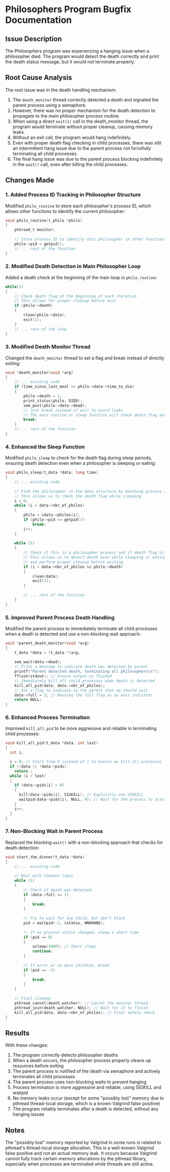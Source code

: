 # Philosophers Program Bugfix Documentation

## Issue Description

The Philosophers program was experiencing a hanging issue when a philosopher died. The program would detect the death correctly and print the death status message, but it would not terminate properly.

## Root Cause Analysis

The root issue was in the death handling mechanism:

1. The `death_monitor` thread correctly detected a death and signaled the parent process using a semaphore.
2. However, there was no proper mechanism for the death detection to propagate to the main philosopher process routine.
3. When using a direct `exit(1)` call in the death_monitor thread, the program would terminate without proper cleanup, causing memory leaks.
4. Without an exit call, the program would hang indefinitely.
5. Even with proper death flag checking in child processes, there was still an intermittent hang issue due to the parent process not forcefully terminating all child processes.
6. The final hang issue was due to the parent process blocking indefinitely in the `wait()` call, even after killing the child processes.

## Changes Made

### 1. Added Process ID Tracking in Philosopher Structure

Modified `philo_routine` to store each philosopher's process ID, which allows other functions to identify the current philosopher:

```c
void philo_routine(t_philo *philo)
{
    pthread_t monitor;
    
    // Store process ID to identify this philosopher in other functions
    philo->pid = getpid();
    // ... rest of the function
}
```

### 2. Modified Death Detection in Main Philosopher Loop

Added a death check at the beginning of the main loop in `philo_routine`:

```c
while(1)
{
    // Check death flag at the beginning of each iteration
    // This allows for proper cleanup before exit
    if (philo->death)
    {
        clean(philo->data);
        exit(1);
    }
    // ... rest of the loop
}
```

### 3. Modified Death Monitor Thread

Changed the `death_monitor` thread to set a flag and break instead of directly exiting:

```c
void *death_monitor(void *arg)
{
    // ... existing code
    if (time_since_last_meal >= philo->data->time_to_die)
    {
        philo->death = 1;
        print_status(philo, DIED);
        sem_post(philo->data->dead);
        // Just break instead of exit to avoid leaks
        // The main routine or sleep function will check death flag and exit properly
        break;
    }
    // ... rest of the function
}
```

### 4. Enhanced the Sleep Function

Modified `philo_sleep` to check for the death flag during sleep periods, ensuring death detection even when a philosopher is sleeping or eating:

```c
void philo_sleep(t_data *data, long time)
{
    // ... existing code
    
    // Find the philosopher in the data structure by matching process ID
    // This allows us to check the death flag while sleeping
    i = 0;
    while (i < data->nbr_of_philos)
    {
        philo = &data->philos[i];
        if (philo->pid == getpid())
            break;
        i++;
    }
    
    while (1)
    {
        // Check if this is a philosopher process and if death flag is set
        // This allows us to detect death even while sleeping or eating
        // and perform proper cleanup before exiting
        if (i < data->nbr_of_philos && philo->death)
        {
            clean(data);
            exit(1);
        }
        
        // ... rest of the function
    }
}
```

### 5. Improved Parent Process Death Handling

Modified the parent process to immediately terminate all child processes when a death is detected and use a non-blocking wait approach:

```c
void *parent_death_monitor(void *arg)
{
    t_data *data = (t_data *)arg;
    
    sem_wait(data->dead);
    // Print a message to indicate death was detected by parent
    printf("Parent detected death, terminating all philosophers\n");
    fflush(stdout); // Ensure output is flushed
    // Immediately kill all child processes when death is detected
    kill_all_pid(data, data->nbr_of_philos);
    // Set a flag to indicate to the parent that we should exit
    data->full = 1; // Reusing the full flag as an exit indicator
    return NULL;
}
```

### 6. Enhanced Process Termination

Improved `kill_all_pid` to be more aggressive and reliable in terminating child processes:

```c
void kill_all_pid(t_data *data, int last)
{
  int i;

  i = 0; // Start from 0 instead of 1 to ensure we kill all processes
  if (!data || !data->pids)
    return ;
  while (i < last)
  {
    if (data->pids[i] > 0)
    {
      kill(data->pids[i], SIGKILL); // Explicitly use SIGKILL
      waitpid(data->pids[i], NULL, 0); // Wait for the process to actually terminate
    }
    i++;
  }
}
```

### 7. Non-Blocking Wait in Parent Process

Replaced the blocking `wait()` with a non-blocking approach that checks for death detection:

```c
void start_the_dinner(t_data *data)
{
    // ... existing code
    
    // Wait with timeout logic
    while (1)
    {
        // Check if death was detected
        if (data->full == 1)
        {
            break;
        }
        
        // Try to wait for any child, but don't block
        pid = waitpid(-1, &status, WNOHANG);
        
        // If no process status changed, sleep a short time
        if (pid == 0)
        {
            usleep(1000); // Short sleep
            continue;
        }
        
        // If error or no more children, break
        if (pid == -1)
        {
            break;
        }
    }
    
    // Final cleanup
    pthread_cancel(death_watcher); // Cancel the monitor thread
    pthread_join(death_watcher, NULL); // Wait for it to finish
    kill_all_pid(data, data->nbr_of_philos); // Final safety check
}
```

## Results

With these changes:

1. The program correctly detects philosopher deaths
2. When a death occurs, the philosopher process properly cleans up resources before exiting
3. The parent process is notified of the death via semaphore and actively terminates all child processes
4. The parent process uses non-blocking waits to prevent hanging
5. Process termination is more aggressive and reliable, using SIGKILL and waitpid
6. No memory leaks occur (except for some "possibly lost" memory due to pthread thread-local storage, which is a known Valgrind false positive)
7. The program reliably terminates after a death is detected, without any hanging issues

## Notes

The "possibly lost" memory reported by Valgrind in some runs is related to pthread's thread-local storage allocation. This is a well-known Valgrind false positive and not an actual memory leak. It occurs because Valgrind cannot fully track certain memory allocations by the pthread library, especially when processes are terminated while threads are still active. 